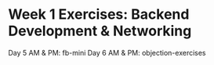 # Week 1 Exercises: Backend Development & Networking

Day 5 AM & PM: fb-mini
Day 6 AM & PM: objection-exercises
